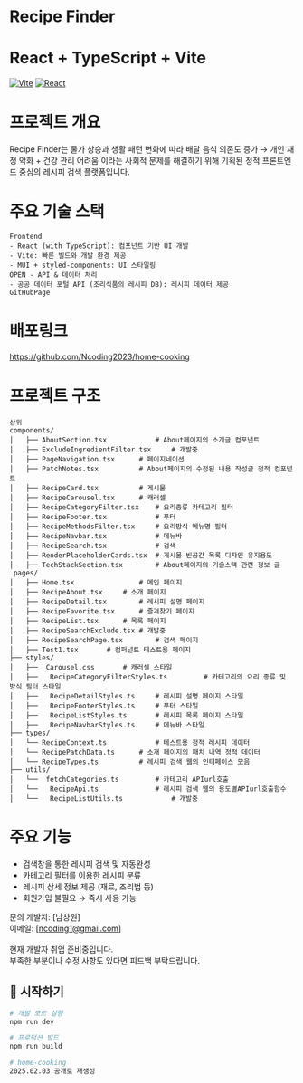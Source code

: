 # Recipe Finder

# React + TypeScript + Vite
[![Vite](https://img.shields.io/badge/vite-%23646CFF.svg?logo=vite&logoColor=white)](https://vitejs.dev/)
[![React](https://img.shields.io/badge/react-%2320232a.svg?logo=react&logoColor=%2361DAFB)](https://react.dev/)

# 프로젝트 개요
Recipe Finder는 물가 상승과 생활 패턴 변화에 따라 배달 음식 의존도 증가 → 개인 재정 악화 + 건강 관리 어려움 이라는 사회적 문제를 해결하기 위해 기획된 정적 프론트엔드 중심의 레시피 검색 플랫폼입니다.

# 주요 기술 스택
```
Frontend
- React (with TypeScript): 컴포넌트 기반 UI 개발
- Vite: 빠른 빌드와 개발 환경 제공
- MUI + styled-components: UI 스타일링
OPEN - API & 데이터 처리
- 공공 데이터 포털 API (조리식품의 레시피 DB): 레시피 데이터 제공
GitHubPage
```
# 배포링크
https://github.com/Ncoding2023/home-cooking


# 프로젝트 구조
```
상위
components/
│   ├── AboutSection.tsx			# About페이지의 소개글 컴포넌트
│   ├── ExcludeIngredientFilter.tsx 	# 개발중
│   ├── PageNavigation.tsx 		# 페이지네이션
│   ├── PatchNotes.tsx			# About페이지의 수정된 내용 작성글 정적 컴포넌트
│   ├── RecipeCard.tsx			# 게시물
│   ├── RecipeCarousel.tsx		# 캐러셀 
│   ├── RecipeCategoryFilter.tsx	# 요리종류 카테고리 필터 
│   ├── RecipeFooter.tsx			# 푸터 
│   ├── RecipeMethodsFilter.tsx		# 요리방식 메뉴명 필터 
│   ├── RecipeNavbar.tsx			# 메뉴바 
│   ├── RecipeSearch.tsx			# 검색
│   ├── RenderPlaceholderCards.tsx	# 게시물 빈공간 목록 디자인 유지용도
│   ├── TechStackSection.tsx		# About페이지의 기술스택 관련 정보 글
 pages/
│   ├── Home.tsx	           	# 메인 페이지 
│   ├── RecipeAbout.tsx		# 소개 페이지 
│   ├── RecipeDetail.tsx		# 레시피 설명 페이지 
│   ├── RecipeFavorite.tsx		# 즐겨찾기 페이지 
│   ├── RecipeList.tsx		# 목록 페이지 
│   ├── RecipeSearchExclude.tsx	# 개발중
│   ├── RecipeSearchPage.tsx		# 검색 페이지 
│   ├── Test1.tsx		# 컴퍼넌트 테스트용 페이지
├── styles/
│   ├──  Carousel.css		# 캐러셀 스타일
│   ├──   RecipeCategoryFilterStyles.ts 		# 카테고리의 요리 종류 및 방식 필터 스타일
│   ├──   RecipeDetailStyles.ts		# 레시피 설명 페이지 스타일
│   ├──   RecipeFooterStyles.ts		# 푸터 스타일
│   ├──   RecipeListStyles.ts		# 레시피 목록 페이지 스타일
│   ├──   RecipeNavbarStyles.ts		# 메뉴바 스타일
├── types/
│   └── RecipeContext.ts			# 테스트용 정적 레시피 데이터
│   └── RecipePatchData.ts		# 소개 페이지의 패치 내역 정적 데이터
│   └── RecipeTypes.ts			# 레시피 검색 웹의 인터페이스 모음
├── utils/
│   └──  fetchCategories.ts			# 카테고리 APIurl호출
│   └──   RecipeApi.ts				# 레시피 검색 웹의 용도별APIurl호출함수
│   └──   RecipeListUtils.ts			# 개발중
```
# 주요 기능 
- 검색창을 통한 레시피 검색 및 자동완성
- 카테고리 필터를 이용한 레시피 분류
- 레시피 상세 정보 제공 (재료, 조리법 등)
- 회원가입 불필요 → 즉시 사용 가능

문의
개발자: [남상원]    <br>
이메일: [ncoding1@gmail.com]    <br>
<br>
현재 개발자 취업 준비중입니다. <br>
부족한 부분이나 수정 사항도 있다면 피드백 부탁드립니다.

## 🚀 시작하기
```bash
# 개발 모드 실행
npm run dev

# 프로덕션 빌드
npm run build

# home-cooking
2025.02.03 공개로 재생성
